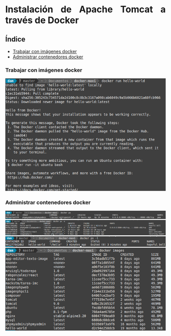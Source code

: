 <div align="justify">

# Instalación de Apache Tomcat a través de Docker

## Índice

- [Trabajar con imágenes docker](#index01)
- [Administrar contenedores docker](#index02)

### Trabajar con imágenes docker <a name="index01"></a>

<img src="img/img01.png"/>

### Administrar contenedores docker <a name="index02"></a>

<img src="img/img02.png"/>

<img src="img/img03.png"/>

<img src="img/img04.png"/>

<img src="img/img05.png"/>

</div>